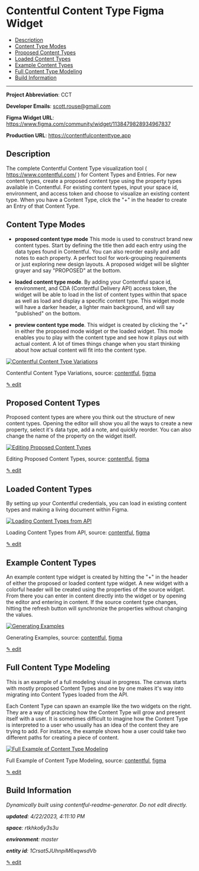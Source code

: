 # Contentful Content Type Figma Widget
<!-- 
  Do not edit directly, built using contentful-readme-generator.
  Content details in Build Information below.
-->

- [Description](#description)
- [Content Type Modes](#content-type-modes)
- [Proposed Content Types](#proposed-content-types)
- [Loaded Content Types](#loaded-content-types)
- [Example Content Types](#example-content-types)
- [Full Content Type Modeling](#full-content-type-modeling)
- [Build Information](#build-information)

---


__Project Abbreviation__: CCT

__Developer Emails__: scott.rouse@gmail.com

__Figma Widget URL__: https://www.figma.com/community/widget/1138479828934967837

__Production URL__: https://contentfulcontenttype.app

## Description

The complete Contentful Content Type visualization tool ( https://www.contentful.com/ ) for Content Types and Entries. For new content types, create a proposed content type using the property types available in Contentful. For existing content types, input your space id, environment, and access token and choose to visualize an existing content type. When you have a Content Type, click the "+" in the header to create an Entry of that Content Type.

## Content Type Modes
- __proposed content type mode__ This mode is used to construct brand new content types. Start by defining the title then add each entry using the data types found in Contentful. You can also reorder easily and add notes to each property. A perfect tool for work-grouping requirements or just exploring new design layouts. A proposed widget will be slighter grayer and say "PROPOSED" at the bottom.

- __loaded content type mode__. By adding your Contentful space id, environment, and CDA (Contentful Delivery API) access token, the widget will be able to load in the list of content types within that space as well as load and display a specific content type. This widget mode will have a darker header, a lighter main background, and will say "published" on the bottom.

- __preview content type mode__. This widget is created by clicking the "+" in either the proposed mode widget or the loaded widget. This mode enables you to play with the content type and see how it plays out with actual content. A lot of times things change when you start thinking about how actual content will fit into the content type.

[![Contentful Content Type Variations](https://images.ctfassets.net/rtkhko6y3s3u/2ACZNvb0tl5ZgV084zDhuv/3e866a8f72c32ea3d591c04de2d48e16/Contentful_Content_Type_Variations.png)](https://images.ctfassets.net/rtkhko6y3s3u/2ACZNvb0tl5ZgV084zDhuv/3e866a8f72c32ea3d591c04de2d48e16/Contentful_Content_Type_Variations.png "View Full Size")
    
Contentful Content Type Variations, source: [contentful](https://app.contentful.com/spaces/rtkhko6y3s3u/environments/master/entries/3wpaB8LiQa5DXlkGr5Ortb), [figma](https://www.figma.com/file/u1sVmfRm0IWGj2KXlzlN5l/?node-id=3:82)


[&#9998; edit](https://app.contentful.com/spaces/rtkhko6y3s3u/environments/master/entries/52l84rVSuJmn0lQvCgEr2m)

## Proposed Content Types
Proposed content types are where you think out the structure of new content types. Opening the editor will show you all the ways to create a new property, select it's data type, add a note, and quickly reorder. You can also change the name of the property on the widget itself.

[![Editing Proposed Content Types](https://images.ctfassets.net/rtkhko6y3s3u/5mA6cawyfyZM74OA4BJlg3/ddc0bec5b4184821f1c4042376c8ab46/Editing_Proposed_Content_Types.png)](https://images.ctfassets.net/rtkhko6y3s3u/5mA6cawyfyZM74OA4BJlg3/ddc0bec5b4184821f1c4042376c8ab46/Editing_Proposed_Content_Types.png "View Full Size")
    
Editing Proposed Content Types, source: [contentful](https://app.contentful.com/spaces/rtkhko6y3s3u/environments/master/entries/3diXG7zH9uH9BWDbLeg9Bw), [figma](https://www.figma.com/file/u1sVmfRm0IWGj2KXlzlN5l/?node-id=6:37)


[&#9998; edit](https://app.contentful.com/spaces/rtkhko6y3s3u/environments/master/entries/34upmsXE2bQnQ38QCImywh)

## Loaded Content Types
By setting up your Contentful credentials, you can load in existing content types and making a living document within Figma.

[![Loading Content Types from API](https://images.ctfassets.net/rtkhko6y3s3u/1v8Ul5Mhw6FEFohJ2JA3WS/2393cb99efaebd9a09385680250bf2f7/Loading_Content_Types_from_API.png)](https://images.ctfassets.net/rtkhko6y3s3u/1v8Ul5Mhw6FEFohJ2JA3WS/2393cb99efaebd9a09385680250bf2f7/Loading_Content_Types_from_API.png "View Full Size")
    
Loading Content Types from API, source: [contentful](https://app.contentful.com/spaces/rtkhko6y3s3u/environments/master/entries/4kB50tGKuRKc0JlET5tLpj), [figma](https://www.figma.com/file/u1sVmfRm0IWGj2KXlzlN5l/?node-id=7:42)


[&#9998; edit](https://app.contentful.com/spaces/rtkhko6y3s3u/environments/master/entries/6Xcymt9VWpqYE4SwpuL2LP)

## Example Content Types
An example content type widget is created by hitting the "+" in the header of either the proposed or loaded content type widget. A new widget with a colorful header will be created using the properties of the source widget. From there you can enter in content directly into the widget or by opening the editor and entering in content. If the source content type changes, hitting the refresh button will synchronize the properties without changing the values.

[![Generating Examples](https://images.ctfassets.net/rtkhko6y3s3u/7LFsLxfL7Ar9svYyeUd569/c09c304942719678dbae33eb12a3e3ed/Generating_Examples.png)](https://images.ctfassets.net/rtkhko6y3s3u/7LFsLxfL7Ar9svYyeUd569/c09c304942719678dbae33eb12a3e3ed/Generating_Examples.png "View Full Size")
    
Generating Examples, source: [contentful](https://app.contentful.com/spaces/rtkhko6y3s3u/environments/master/entries/722KxLJgP31phxdxt1mQFw), [figma](https://www.figma.com/file/u1sVmfRm0IWGj2KXlzlN5l/?node-id=8:428)


[&#9998; edit](https://app.contentful.com/spaces/rtkhko6y3s3u/environments/master/entries/7iA30a5tBZiaU16T6ecT1k)

## Full Content Type Modeling
This is an example of a full modeling visual in progress. The canvas starts with mostly proposed Content Types and one by one makes it's way into migrating into Content Types loaded from the API. 

Each Content Type can spawn an example like the two widgets on the right. They are a way of practicing how the Content Type will grow and present itself with a user. It is sometimes difficult to imagine how the Content Type is interpreted to a user who usually has an idea of the content they are trying to add. For instance, the example shows how a user could take two different paths for creating a piece of content.

[![Full Example of Content Type Modeling](https://images.ctfassets.net/rtkhko6y3s3u/5nXIG7hlSBP4DffK6VrauK/b91b40759b76300eea3bfee4813a96b5/Full_Example_of_Content_Type_Modeling.png)](https://images.ctfassets.net/rtkhko6y3s3u/5nXIG7hlSBP4DffK6VrauK/b91b40759b76300eea3bfee4813a96b5/Full_Example_of_Content_Type_Modeling.png "View Full Size")
    
Full Example of Content Type Modeling, source: [contentful](https://app.contentful.com/spaces/rtkhko6y3s3u/environments/master/entries/39SMaGZHDWFt45G7FZup3p), [figma](https://www.figma.com/file/u1sVmfRm0IWGj2KXlzlN5l/?node-id=8:1779)


[&#9998; edit](https://app.contentful.com/spaces/rtkhko6y3s3u/environments/master/entries/6Fa6LLbXsOUxJgEkJiUiuF)

## Build Information

*Dynamically built using contentful-readme-generator. Do not edit directly.*

*__updated__: 4/22/2023, 4:11:10 PM*

*__space__: rtkhko6y3s3u*

*__environment__: master*

*__entity id__: 1Crsat5JUhnpiM6xqwsdVb*

[&#9998; edit](https://app.contentful.com/spaces/rtkhko6y3s3u/environments/master/entries/1Crsat5JUhnpiM6xqwsdVb)
